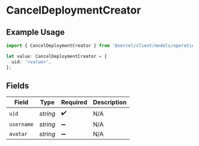 # CancelDeploymentCreator

## Example Usage

```typescript
import { CancelDeploymentCreator } from '@vercel/client/models/operations';

let value: CancelDeploymentCreator = {
  uid: '<value>',
};
```

## Fields

| Field      | Type     | Required           | Description |
| ---------- | -------- | ------------------ | ----------- |
| `uid`      | _string_ | :heavy_check_mark: | N/A         |
| `username` | _string_ | :heavy_minus_sign: | N/A         |
| `avatar`   | _string_ | :heavy_minus_sign: | N/A         |
